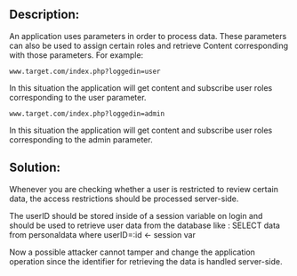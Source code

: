 ## Description:

An application uses parameters in order to process data.
These parameters can also be used to assign certain roles and retrieve
Content corresponding with those parameters.
For example:

    www.target.com/index.php?loggedin=user

In this situation the application will get content and subscribe user roles corresponding to the user parameter.

    www.target.com/index.php?loggedin=admin

In this situation the application will get content and subscribe user roles corresponding to the admin parameter.

## Solution:

Whenever you are checking whether a user is restricted to review certain data, the access
restrictions should be processed server-side.

The userID should be stored inside of a session variable on login and should be used to
retrieve user data from the database like : SELECT data from personaldata where userID=:id <- session var

Now a possible attacker cannot tamper and change the application operation since the
identifier for retrieving the data is handled server-side.
